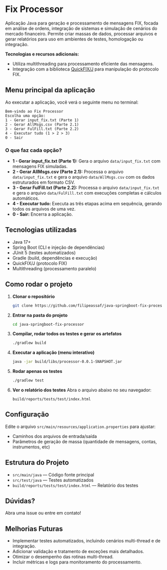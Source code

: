 # Fix Processor

Aplicação Java para geração e processamento de mensagens FIX, focada em análise de ordens, integração de sistemas e simulação de cenários do mercado financeiro. Permite criar massas de dados, processar arquivos e gerar relatórios para uso em ambientes de testes, homologação ou integração.

**Tecnologias e recursos adicionais:**
- Utiliza multithreading para processamento eficiente das mensagens.
- Integração com a biblioteca [QuickFIX/J](https://www.quickfixj.org/) para manipulação do protocolo FIX.

## Menu principal da aplicação
Ao executar a aplicação, você verá o seguinte menu no terminal:

```
Bem-vindo ao Fix Processor
Escolha uma opção:
1 - Gerar input_fix.txt (Parte 1)
2 - Gerar AllMsgs.csv (Parte 2.1)
3 - Gerar FulFill.txt (Parte 2.2)
4 - Executar tudo (1 > 2 > 3)
0 - Sair
```

### O que faz cada opção?
- **1 - Gerar input_fix.txt (Parte 1):** Gera o arquivo `data/input_fix.txt` com mensagens FIX simuladas.
- **2 - Gerar AllMsgs.csv (Parte 2.1):** Processa o arquivo `data/input_fix.txt` e gera o arquivo `data/AllMsgs.csv` com os dados estruturados em formato CSV.
- **3 - Gerar FulFill.txt (Parte 2.2):** Processa o arquivo `data/input_fix.txt` e gera o arquivo `data/FulFill.txt` com execuções completas e cálculos automáticos.
- **4 - Executar tudo:** Executa as três etapas acima em sequência, gerando todos os arquivos de uma vez.
- **0 - Sair:** Encerra a aplicação.

## Tecnologias utilizadas
- Java 17+
- Spring Boot (CLI e injeção de dependências)
- JUnit 5 (testes automatizados)
- Gradle (build, dependências e execução)
- QuickFIX/J (protocolo FIX)
- Multithreading (processamento paralelo)

## Como rodar o projeto
1. **Clonar o repositório**
   ```sh
   git clone https://github.com/filipeassaf/java-springboot-fix-processor
   ```
2. **Entrar na pasta do projeto**
   ```sh
   cd java-springboot-fix-processor
   ```
3. **Compilar, rodar todos os testes e gerar os artefatos**
   ```sh
   ./gradlew build
   ```
4. **Executar a aplicação (menu interativo)**
   ```sh
   java -jar build/libs/processor-0.0.1-SNAPSHOT.jar
   ```
5. **Rodar apenas os testes**
   ```sh
   ./gradlew test
   ```
6. **Ver o relatório dos testes**
   Abra o arquivo abaixo no seu navegador:
   
   `build/reports/tests/test/index.html`

## Configuração
Edite o arquivo `src/main/resources/application.properties` para ajustar:

- Caminhos dos arquivos de entrada/saída
- Parâmetros de geração de massa (quantidade de mensagens, contas, instrumentos, etc)

## Estrutura do Projeto
- `src/main/java` — Código fonte principal
- `src/test/java` — Testes automatizados
- `build/reports/tests/test/index.html` — Relatório dos testes

## Dúvidas?
Abra uma issue ou entre em contato!

## Melhorias Futuras

- Implementar testes automatizados, incluindo cenários multi-thread e de integração.
- Adicionar validação e tratamento de exceções mais detalhados.
- Otimizar o desempenho das rotinas multi-thread.
- Incluir métricas e logs para monitoramento do processamento.
